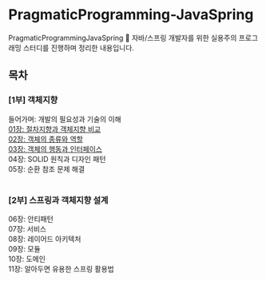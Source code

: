 # PragmaticProgramming-JavaSpring
PragmaticProgrammingJavaSpring 📖 자바/스프링 개발자를 위한 실용주의 프로그래밍 스터디를 진행하며 정리한 내용입니다.

## 목차

### [1부] 객체지향
들어가며: 개발의 필요성과 기술의 이해  
[01장: 절차지향과 객체지향 비교](https://github.com/kkssbbb/PragmaticProgramming-JavaSpring/blob/main/doc/1%EB%B6%80-%E1%84%80%E1%85%A2%E1%86%A8%E1%84%8E%E1%85%A6%E1%84%8C%E1%85%B5%E1%84%92%E1%85%A3%E1%86%BC/1%EC%9E%A5-%EC%A0%88%EC%B0%A8%EC%A7%80%ED%96%A5%EA%B3%BC_%EB%B9%84%EA%B5%90%ED%95%98%EA%B8%B0.md)  
[02장: 객체의 종류와 역할](https://github.com/kkssbbb/PragmaticProgramming-JavaSpring/blob/main/doc/1%EB%B6%80-%E1%84%80%E1%85%A2%E1%86%A8%E1%84%8E%E1%85%A6%E1%84%8C%E1%85%B5%E1%84%92%E1%85%A3%E1%86%BC/02%EC%9E%A5-%EA%B0%9D%EC%B2%B4%EC%9D%98%20%EC%A2%85%EB%A5%98%EC%99%80%20%EC%97%AD%ED%95%A0.md)  
[03장: 객체의 행동과 인터페이스](https://github.com/kkssbbb/PragmaticProgramming-JavaSpring/blob/main/doc/1%EB%B6%80-%E1%84%80%E1%85%A2%E1%86%A8%E1%84%8E%E1%85%A6%E1%84%8C%E1%85%B5%E1%84%92%E1%85%A3%E1%86%BC/03%EC%9E%A5-%ED%96%89%EB%8F%99.md)  
04장: SOLID 원칙과 디자인 패턴  
05장: 순환 참조 문제 해결  
</br>

### [2부] 스프링과 객체지향 설계
06장: 안티패턴  
07장: 서비스  
08장: 레이어드 아키텍처  
09장: 모듈  
10장: 도메인  
11장: 알아두면 유용한 스프링 활용법   
